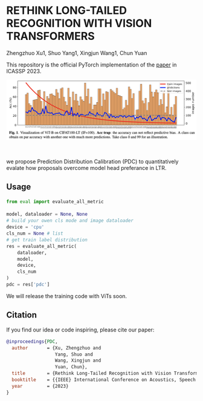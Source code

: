 # RETHINK LONG-TAILED RECOGNITION WITH VISION TRANSFORMERS

Zhengzhuo Xu1, Shuo Yang1, Xingjun Wang1, Chun Yuan

This repository is the official PyTorch implementation of the [paper](https://arxiv.org/abs/2302.14284) in ICASSP 2023.
&nbsp;
<p align="center">
<img src='assets/acc_trap.png'>
</p>
&nbsp;

we propose Prediction Distribution Calibration (PDC) to quantitatively evalate how proposals overcome model head preferance in LTR.


## Usage
```python
from eval import evaluate_all_metric

model, dataloader = None, None
# build your owen cls mode and image dataloader
device = 'cpu'
cls_num = None # list
# get train label distribution
res = evaluate_all_metric(
    dataloader,
    model,
    device,
    cls_num
)
pdc = res['pdc']
```

We will release the training code with ViTs soon.

## Citation
If you find our idea or code inspiring, please cite our paper:
```bibtex
@inproceedings{PDC,
  author       = {Xu, Zhengzhuo and
                  Yang, Shuo and
                  Wang, Xingjun and
                  Yuan, Chun},
  title        = {Rethink Long-Tailed Recognition with Vision Transforms},
  booktitle    = {{IEEE} International Conference on Acoustics, Speech and Signal Processing, {ICASSP} 2023},
  year         = {2023}
}
```

